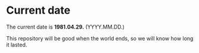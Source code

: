 # Current date

The current date is **1981.04.29.** (YYYY.MM.DD.)

This repository will be good when the world ends, so we will know how long it lasted.